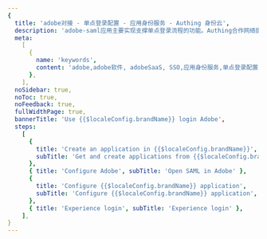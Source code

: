 ```yaml
---
{
  title: 'adobe对接 - 单点登录配置 - 应用身份服务 - Authing 身份云',
  description: 'adobe-saml应用主要实现支撑单点登录流程的功能。Authing合作网络提供 adobe对接，单点登录，SSO，实现应用的快捷登录、免密登录，提升员工办公体验、增强用户体验，增强企业数字化服务水平。',
  meta:
    [
      {
        name: 'keywords',
        content: 'adobe,adobe软件, adobeSaaS, SSO,应用身份服务,单点登录配置,Authing身份云',
      },
    ],
  noSidebar: true,
  noToc: true,
  noFeedback: true,
  fullWidthPage: true,
  bannerTitle: 'Use {{$localeConfig.brandName}} login Adobe',
  steps:
    [
      {
        title: 'Create an application in {{$localeConfig.brandName}}',
        subTitle: 'Get and create applications from {{$localeConfig.brandName}} application',
      },
      { title: 'Configure Adobe', subTitle: 'Open SAML in Adobe' },
      {
        title: 'Configure {{$localeConfig.brandName}} application',
        subTitle: 'Configure {{$localeConfig.brandName}} application',
      },
      { title: 'Experience login', subTitle: 'Experience login' },
    ],
}
---
```


<IntegrationDetail backLink="/en/integration/"/>
